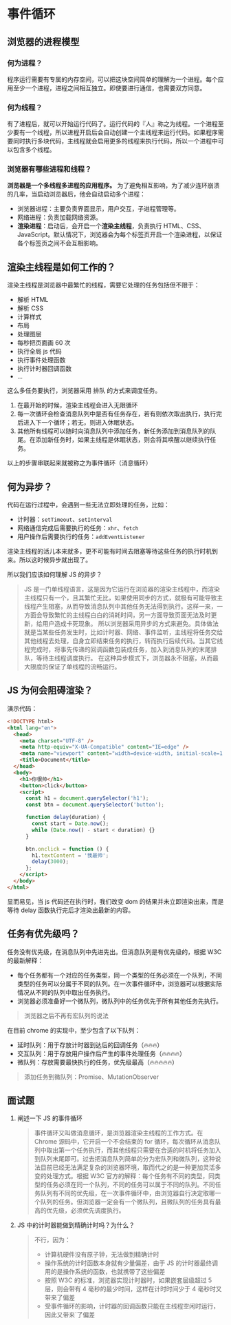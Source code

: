 # 事件循环

## 浏览器的进程模型

### 何为进程？

程序运行需要有专属的内存空间，可以把这块空间简单的理解为一个进程。每个应用至少一个进程，进程之间相互独立。即使要进行通信，也需要双方同意。

### 何为线程？

有了进程后，就可以开始运行代码了。运行代码的『人』称之为线程。一个进程至少要有一个线程，所以进程开启后会自动创建一个主线程来运行代码。如果程序需要同时执行多块代码，主线程就会启用更多的线程来执行代码，所以一个进程中可以包含多个线程。

### 浏览器有哪些进程和线程？

**浏览器是一个多线程多进程的应用程序。** 为了避免相互影响，为了减少连环崩溃的几率，当启动浏览器后，他会自动启动多个进程：

- 浏览器进程：主要负责界面显示，用户交互，子进程管理等。
- 网络进程：负责加载网络资源。
- **渲染进程**：启动后，会开启一个**渲染主线程**，负责执行 HTML、CSS、JavaScript。默认情况下，浏览器会为每个标签页开启一个渲染进程，以保证各个标签页之间不会互相影响。

## 渲染主线程是如何工作的？

渲染主线程是浏览器中最繁忙的线程，需要它处理的任务包括但不限于：

- 解析 HTML
- 解析 CSS
- 计算样式
- 布局
- 处理图层
- 每秒把页面画 60 次
- 执行全局 js 代码
- 执行事件处理函数
- 执行计时器回调函数
- ...

这么多任务要执行，浏览器采用 排队 的方式来调度任务。

1. 在最开始的时候，渲染主线程会进入无限循环
2. 每一次循环会检查消息队列中是否有任务存在，若有则依次取出执行，执行完后进入下一个循环；若无，则进入休眠状态。
3. 其他所有线程可以随时向消息队列中添加任务，新任务添加到消息队列的队尾。在添加新任务时，如果主线程是休眠状态，则会将其唤醒以继续执行任务。

以上的步骤串联起来就被称之为事件循环（消息循环）

## 何为异步？

代码在运行过程中，会遇到一些无法立即处理的任务，比如：

- 计时器：`setTimeout`、`setInterval`
- 网络通信完成后需要执行的任务：`xhr`、`fetch`
- 用户操作后需要执行的任务：`addEventListener`

渲染主线程的活儿本来就多，更不可能有时间去阻塞等待这些任务的执行时机到来。所以这时候异步就出现了。

所以我们应该如何理解 JS 的异步？

> JS 是一门单线程语言，这是因为它运行在浏览器的渲染主线程中，而渲染主线程只有一个，且其繁忙无比，如果使用同步的方式，就极有可能导致主线程产生阻塞，从而导致消息队列中其他任务无法得到执行。这样一来，一方面会导致繁忙的主线程白白的消耗时间，另一方面导致页面无法及时更新，给用户造成卡死现象。
> 所以浏览器采用异步的方式来避免。具体做法就是当某些任务发生时，比如计时器、网络、事件监听，主线程将任务交给其他线程去处理，自身立即结束任务的执行，转而执行后续代码。当其它线程完成时，将事先传递的回调函数包装成任务，加入到消息队列的末尾排队，等待主线程调度执行。
> 在这种异步模式下，浏览器永不阻塞，从而最大限度的保证了单线程的流畅运行。

## JS 为何会阻碍渲染？

演示代码：

```html
<!DOCTYPE html>
<html lang="en">
  <head>
    <meta charset="UTF-8" />
    <meta http-equiv="X-UA-Compatible" content="IE=edge" />
    <meta name="viewport" content="width=device-width, initial-scale=1.0" />
    <title>Document</title>
  </head>
  <body>
    <h1>你很帅</h1>
    <button>click</button>
    <script>
      const h1 = document.querySelector('h1');
      const btn = document.querySelector('button');

      function delay(duration) {
        const start = Date.now();
        while (Date.now() - start < duration) {}
      }

      btn.onclick = function () {
        h1.textContent = '我最帅';
        delay(3000);
      };
    </script>
  </body>
</html>
```

显而易见，当 js 代码还在执行时，我们改变 dom 的结果并未立即渲染出来，而是等待 delay 函数执行完后才渲染出最新的内容。

## 任务有优先级吗？

任务没有优先级，在消息队列中先进先出。但消息队列是有优先级的，根据 W3C 的最新解释：

- 每个任务都有一个对应的任务类型，同一个类型的任务必须在一个队列，不同类型的任务可以分属于不同的队列。在一次事件循环中，浏览器可以根据实际情况从不同的队列中取出任务执行。
- 浏览器必须准备好一个微队列，微队列中的任务优先于所有其他任务先执行。

> 浏览器之后不再有宏队列的说法

在目前 chrome 的实现中，至少包含了以下队列：

- 延时队列：用于存放计时器到达后的回调任务（🔥🔥🔥）
- 交互队列：用于存放用户操作后产生的事件处理任务（🔥🔥🔥🔥）
- 微队列：存放需要最快执行的任务，优先级最高（🔥🔥🔥🔥🔥）

> 添加任务到微队列：Promise、MutationObserver

## 面试题

1. 阐述一下 JS 的事件循环

   > 事件循环又叫做消息循环，是浏览器渲染主线程的工作方式。在 Chrome 源码中，它开启一个不会结束的 for 循环，每次循环从消息队列中取出第一个任务执行，而其他线程只需要在合适的时机将任务加入到队列末尾即可。过去把消息队列简单的分为宏队列和微队列，这种说法目前已经无法满足复杂的浏览器环境，取而代之的是一种更加灵活多变的处理方式。根据 W3C 官方的解释：每个任务有不同的类型，同类型的任务必须在同一个队列，不同的任务可以属于不同的队列。不同任务队列有不同的优先级，在一次事件循环中，由浏览器自行决定取哪一个队列的任务。但浏览器一定会有一个微队列，且微队列的任务具有最高的优先级，必须优先调度执行。

2. JS 中的计时器能做到精确计时吗？为什么？

   > 不行，因为：
   >
   > - 计算机硬件没有原子钟，无法做到精确计时
   > - 操作系统的计时函数本身就有少量偏差，由于 JS 的计时器最终调用的是操作系统的函数，也就携带了这些偏差
   > - 按照 W3C 的标准，浏览器实现计时器时，如果嵌套层级超过 5 层，则会带有 4 毫秒的最少时间，这样在计时时间少于 4 毫秒时又带来了偏差
   > - 受事件循环的影响，计时器的回调函数只能在主线程空闲时运行，因此又带来`了偏差
